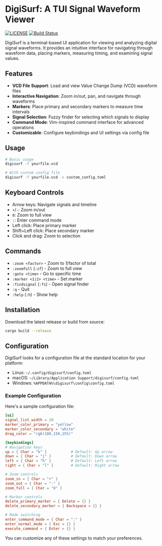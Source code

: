 # DigiSurf: A TUI Signal Waveform Viewer

[![LICENSE](https://img.shields.io/badge/license-MIT-blue.svg)](LICENSE)
[![Build Status](https://github.com/SeanMcLoughlin/digisurf/actions/workflows/ci.yml/badge.svg)](https://github.com/SeanMcLoughlin/digisurf/actions/workflows/ci.yml)

DigiSurf is a terminal-based UI application for viewing and analyzing digital signal waveforms. It provides an intuitive interface for navigating through waveform data, placing markers, measuring timing, and examining signal values.

## Features

- **VCD File Support**: Load and view Value Change Dump (VCD) waveform files
- **Interactive Navigation**: Zoom in/out, pan, and navigate through waveforms
- **Markers**: Place primary and secondary markers to measure time intervals
- **Signal Selection**: Fuzzy finder for selecting which signals to display
- **Command Mode**: Vim-inspired command interface for advanced operations
- **Customizable**: Configure keybindings and UI settings via config file

## Usage

```bash
# Basic usage
digisurf -f yourfile.vcd

# With custom config file
digisurf -f yourfile.vcd -c custom_config.toml
```

## Keyboard Controls

- Arrow keys: Navigate signals and timeline
- `+`/`-`: Zoom in/out
- `0`: Zoom to full view
- `:`: Enter command mode
- Left click: Place primary marker
- Shift+Left click: Place secondary marker
- Click and drag: Zoom to selection

## Commands

- `:zoom <factor>` - Zoom to 1/factor of total
- `:zoomfull` (`:zf`) - Zoom to full view
- `:goto <time>` - Go to specific time
- `:marker <1|2> <time>` - Set marker
- `:findsignal` (`:fs`) - Open signal finder
- `:q` - Quit
- `:help` (`:h`) - Show help

## Installation

Download the latest release or build from source:

```bash
cargo build --release
```

## Configuration

DigiSurf looks for a configuration file at the standard location for your platform:
- Linux: `~/.config/digisurf/config.toml`
- macOS: `~/Library/Application Support/digisurf/config.toml`
- Windows: `%APPDATA%\digisurf\config\config.toml`

### Example Configuration

Here's a sample configuration file:

```toml
[ui]
signal_list_width = 20
marker_color_primary = "yellow"
marker_color_secondary = "white"
drag_color = "rgb(100,150,255)"

[keybindings]
# Navigation keys
up = { Char = "k" }           # Default: Up arrow
down = { Char = "j" }         # Default: Down arrow
left = { Char = "h" }         # Default: Left arrow
right = { Char = "l" }        # Default: Right arrow

# Zoom controls
zoom_in = { Char = "+" }
zoom_out = { Char = "-" }
zoom_full = { Char = "0" }

# Marker controls
delete_primary_marker = { Delete = {} }
delete_secondary_marker = { Backspace = {} }

# Mode switching
enter_command_mode = { Char = ":" }
enter_normal_mode = { Esc = {} }
execute_command = { Enter = {} }
```

You can customize any of these settings to match your preferences.
